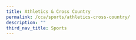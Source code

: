 ```yaml
---
title: Athletics & Cross Country
permalink: /cca/sports/athletics-cross-country/
description: ""
third_nav_title: Sports
---
```

